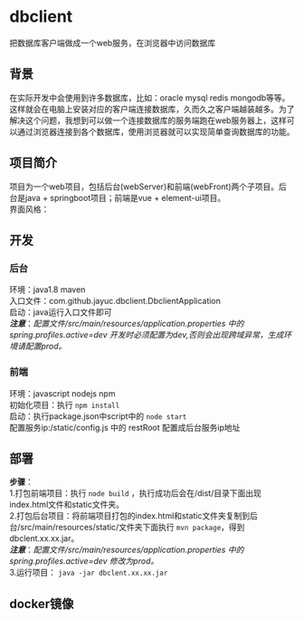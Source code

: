 # dbclient
把数据库客户端做成一个web服务，在浏览器中访问数据库
## 背景
在实际开发中会使用到许多数据库，比如：oracle mysql redis mongodb等等。这样就会在电脑上安装对应的客户端连接数据库，久而久之客户端越装越多。为了解决这个问题，我想到可以做一个连接数据库的服务端跑在web服务器上，这样可以通过浏览器连接到各个数据库，使用浏览器就可以实现简单查询数据库的功能。
## 项目简介
项目为一个web项目，包括后台(webServer)和前端(webFront)两个子项目。后台是java + springboot项目；前端是vue + element-ui项目。</br>
界面风格：</br>
## 开发
### 后台
环境：java1.8  maven</br>
入口文件：com.github.jayuc.dbclient.DbclientApplication</br>
启动：java运行入口文件即可</br>
***注意***：*配置文件/src/main/resources/application.properties 中的 spring.profiles.active=dev 开发时必须配置为dev,否则会出现跨域异常，生成环境请配置prod。*</br>
### 前端
环境：javascript  nodejs  npm</br>
初始化项目：执行 `npm install`</br>
启动：执行package.json中script中的 `node start`</br>
配置服务ip:/static/config.js 中的 restRoot 配置成后台服务ip地址</br>
## 部署
**步骤**：</br>
1.打包前端项目：执行 `node build` ，执行成功后会在/dist/目录下面出现index.html文件和static文件夹。</br>
2.打包后台项目：将前端项目打包的index.html和static文件夹复制到后台/src/main/resources/static/文件夹下面执行 `mvn package`，得到dbclent.xx.xx.jar。</br>
***注意***：*配置文件/src/main/resources/application.properties 中的 spring.profiles.active=dev 修改为prod。*</br>
3.运行项目： `java -jar dbclent.xx.xx.jar`</br>
## docker镜像